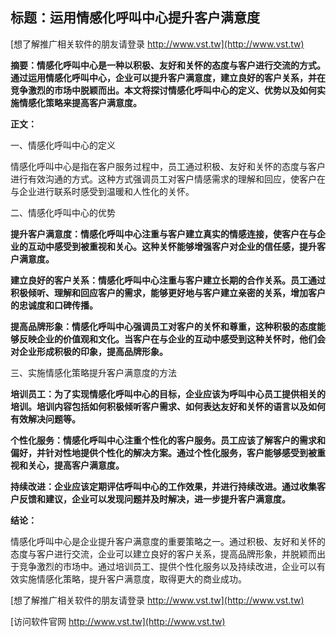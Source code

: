 ## **标题：运用情感化呼叫中心提升客户满意度**

[想了解推广相关软件的朋友请登录 http://www.vst.tw](http://www.vst.tw)

**摘要：情感化呼叫中心是一种以积极、友好和关怀的态度与客户进行交流的方式。通过运用情感化呼叫中心，企业可以提升客户满意度，建立良好的客户关系，并在竞争激烈的市场中脱颖而出。本文将探讨情感化呼叫中心的定义、优势以及如何实施情感化策略来提高客户满意度。**

**正文：**

一、情感化呼叫中心的定义

情感化呼叫中心是指在客户服务过程中，员工通过积极、友好和关怀的态度与客户进行有效沟通的方式。这种方式强调员工对客户情感需求的理解和回应，使客户在与企业进行联系时感受到温暖和人性化的关怀。

二、情感化呼叫中心的优势

**提升客户满意度：情感化呼叫中心注重与客户建立真实的情感连接，使客户在与企业的互动中感受到被重视和关心。这种关怀能够增强客户对企业的信任感，提升客户满意度。**

**建立良好的客户关系：情感化呼叫中心注重与客户建立长期的合作关系。员工通过积极倾听、理解和回应客户的需求，能够更好地与客户建立亲密的关系，增加客户的忠诚度和口碑传播。**

**提高品牌形象：情感化呼叫中心强调员工对客户的关怀和尊重，这种积极的态度能够反映企业的价值观和文化。当客户在与企业的互动中感受到这种关怀时，他们会对企业形成积极的印象，提高品牌形象。**

三、实施情感化策略提升客户满意度的方法

**培训员工：为了实现情感化呼叫中心的目标，企业应该为呼叫中心员工提供相关的培训。培训内容包括如何积极倾听客户需求、如何表达友好和关怀的语言以及如何有效解决问题等。**

**个性化服务：情感化呼叫中心注重个性化的客户服务。员工应该了解客户的需求和偏好，并针对性地提供个性化的解决方案。通过个性化服务，客户能够感受到被重视和关心，提高客户满意度。**

**持续改进：企业应该定期评估呼叫中心的工作效果，并进行持续改进。通过收集客户反馈和建议，企业可以发现问题并及时解决，进一步提升客户满意度。**

**结论：**

情感化呼叫中心是企业提升客户满意度的重要策略之一。通过积极、友好和关怀的态度与客户进行交流，企业可以建立良好的客户关系，提高品牌形象，并脱颖而出于竞争激烈的市场中。通过培训员工、提供个性化服务以及持续改进，企业可以有效实施情感化策略，提升客户满意度，取得更大的商业成功。

[想了解推广相关软件的朋友请登录 http://www.vst.tw](http://www.vst.tw)


[访问软件官网 http://www.vst.tw](http://www.vst.tw)
